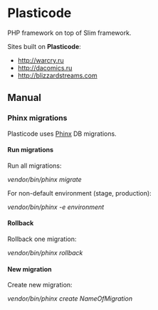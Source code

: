 # Plasticode

PHP framework on top of Slim framework.

Sites built on **Plasticode**:

- http://warcry.ru
- http://dacomics.ru
- http://blizzardstreams.com

## Manual

### Phinx migrations

Plasticode uses [Phinx](http://docs.phinx.org) DB migrations.

#### Run migrations

Run all migrations:

*vendor/bin/phinx migrate*

For non-default environment (stage, production):

*vendor/bin/phinx -e environment*

#### Rollback

Rollback one migration:

*vendor/bin/phinx rollback*

#### New migration

Create new migration:

*vendor/bin/phinx create NameOfMigration*
